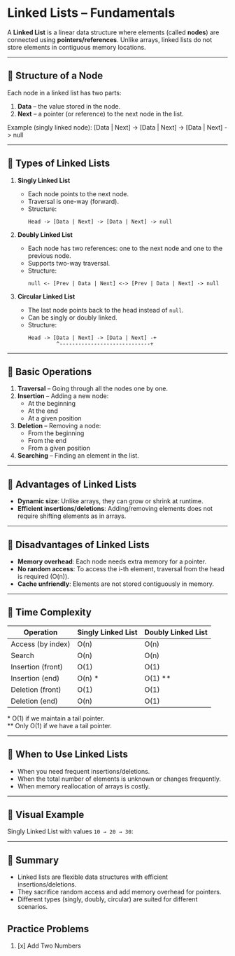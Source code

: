 # Linked Lists – Fundamentals

A **Linked List** is a linear data structure where elements (called **nodes**) are connected using **pointers/references**. Unlike arrays, linked lists do not store elements in contiguous memory locations.

---

## 📌 Structure of a Node
Each node in a linked list has two parts:
1. **Data** – the value stored in the node.
2. **Next** – a pointer (or reference) to the next node in the list.

Example (singly linked node):
[Data | Next] -> [Data | Next] -> [Data | Next] -> null


---

## 📌 Types of Linked Lists

1. **Singly Linked List**
   - Each node points to the next node.
   - Traversal is one-way (forward).
   - Structure:
     ```
     Head -> [Data | Next] -> [Data | Next] -> null
     ```

2. **Doubly Linked List**
   - Each node has two references: one to the next node and one to the previous node.
   - Supports two-way traversal.
   - Structure:
     ```
     null <- [Prev | Data | Next] <-> [Prev | Data | Next] -> null
     ```

3. **Circular Linked List**
   - The last node points back to the head instead of `null`.
   - Can be singly or doubly linked.
   - Structure:
     ```
     Head -> [Data | Next] -> [Data | Next] -+
              ^-----------------------------+
     ```

---

## 📌 Basic Operations

1. **Traversal** – Going through all the nodes one by one.
2. **Insertion** – Adding a new node:
   - At the beginning
   - At the end
   - At a given position
3. **Deletion** – Removing a node:
   - From the beginning
   - From the end
   - From a given position
4. **Searching** – Finding an element in the list.

---

## 📌 Advantages of Linked Lists
- **Dynamic size**: Unlike arrays, they can grow or shrink at runtime.
- **Efficient insertions/deletions**: Adding/removing elements does not require shifting elements as in arrays.

---

## 📌 Disadvantages of Linked Lists
- **Memory overhead**: Each node needs extra memory for a pointer.
- **No random access**: To access the i-th element, traversal from the head is required (O(n)).
- **Cache unfriendly**: Elements are not stored contiguously in memory.

---

## 📌 Time Complexity

| Operation           | Singly Linked List | Doubly Linked List |
|---------------------|---------------------|--------------------|
| Access (by index)   | O(n)               | O(n)              |
| Search              | O(n)               | O(n)              |
| Insertion (front)   | O(1)               | O(1)              |
| Insertion (end)     | O(n) \*            | O(1) \*\*         |
| Deletion (front)    | O(1)               | O(1)              |
| Deletion (end)      | O(n)               | O(1)              |

\* O(1) if we maintain a tail pointer.  
\*\* Only O(1) if we have a tail pointer.

---

## 📌 When to Use Linked Lists
- When you need frequent insertions/deletions.
- When the total number of elements is unknown or changes frequently.
- When memory reallocation of arrays is costly.

---

## 📌 Visual Example

Singly Linked List with values `10 → 20 → 30`:


---

## 📌 Summary
- Linked lists are flexible data structures with efficient insertions/deletions.
- They sacrifice random access and add memory overhead for pointers.
- Different types (singly, doubly, circular) are suited for different scenarios.

## Practice Problems

1.  [x] Add Two Numbers